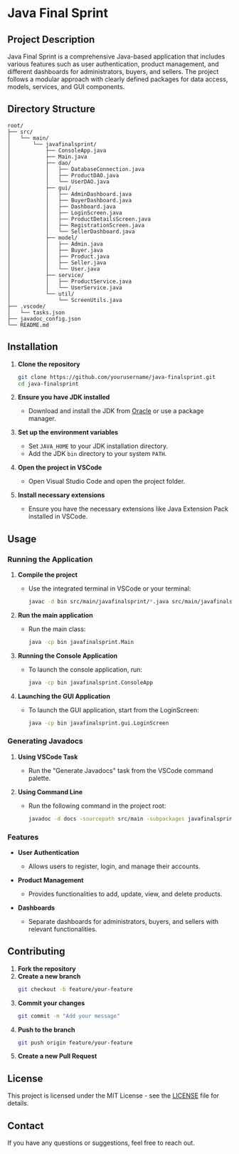 # Java Final Sprint

## Project Description

Java Final Sprint is a comprehensive Java-based application that includes various features such as user authentication, product management, and different dashboards for administrators, buyers, and sellers. The project follows a modular approach with clearly defined packages for data access, models, services, and GUI components.

## Directory Structure

```
root/
├── src/
│   └── main/
│       └── javafinalsprint/
│           ├── ConsoleApp.java
│           ├── Main.java
│           ├── dao/
│           │   ├── DatabaseConnection.java
│           │   ├── ProductDAO.java
│           │   └── UserDAO.java
│           ├── gui/
│           │   ├── AdminDashboard.java
│           │   ├── BuyerDashboard.java
│           │   ├── Dashboard.java
│           │   ├── LoginScreen.java
│           │   ├── ProductDetailsScreen.java
│           │   ├── RegistrationScreen.java
│           │   └── SellerDashboard.java
│           ├── model/
│           │   ├── Admin.java
│           │   ├── Buyer.java
│           │   ├── Product.java
│           │   ├── Seller.java
│           │   └── User.java
│           ├── service/
│           │   ├── ProductService.java
│           │   └── UserService.java
│           └── util/
│               └── ScreenUtils.java
├── .vscode/
│   └── tasks.json
├── javadoc_config.json
└── README.md
```

## Installation

1. **Clone the repository**

   ```sh
   git clone https://github.com/yourusername/java-finalsprint.git
   cd java-finalsprint
   ```

2. **Ensure you have JDK installed**

   - Download and install the JDK from [Oracle](https://www.oracle.com/java/technologies/javase-downloads.html) or use a package manager.

3. **Set up the environment variables**

   - Set `JAVA_HOME` to your JDK installation directory.
   - Add the JDK `bin` directory to your system `PATH`.

4. **Open the project in VSCode**

   - Open Visual Studio Code and open the project folder.

5. **Install necessary extensions**
   - Ensure you have the necessary extensions like Java Extension Pack installed in VSCode.

## Usage

### Running the Application

1. **Compile the project**

   - Use the integrated terminal in VSCode or your terminal:
     ```sh
     javac -d bin src/main/javafinalsprint/*.java src/main/javafinalsprint/dao/*.java src/main/javafinalsprint/gui/*.java src/main/javafinalsprint/model/*.java src/main/javafinalsprint/service/*.java src/main/javafinalsprint/util/*.java
     ```

2. **Run the main application**

   - Run the main class:
     ```sh
     java -cp bin javafinalsprint.Main
     ```

3. **Running the Console Application**

   - To launch the console application, run:
     ```sh
     java -cp bin javafinalsprint.ConsoleApp
     ```

4. **Launching the GUI Application**
   - To launch the GUI application, start from the LoginScreen:
     ```sh
     java -cp bin javafinalsprint.gui.LoginScreen
     ```

### Generating Javadocs

1. **Using VSCode Task**

   - Run the "Generate Javadocs" task from the VSCode command palette.

2. **Using Command Line**
   - Run the following command in the project root:
     ```sh
     javadoc -d docs -sourcepath src/main -subpackages javafinalsprint
     ```

### Features

- **User Authentication**
  - Allows users to register, login, and manage their accounts.
- **Product Management**

  - Provides functionalities to add, update, view, and delete products.

- **Dashboards**
  - Separate dashboards for administrators, buyers, and sellers with relevant functionalities.

## Contributing

1. **Fork the repository**
2. **Create a new branch**
   ```sh
   git checkout -b feature/your-feature
   ```
3. **Commit your changes**
   ```sh
   git commit -m "Add your message"
   ```
4. **Push to the branch**
   ```sh
   git push origin feature/your-feature
   ```
5. **Create a new Pull Request**

## License

This project is licensed under the MIT License - see the [LICENSE](LICENSE) file for details.

## Contact

If you have any questions or suggestions, feel free to reach out.
